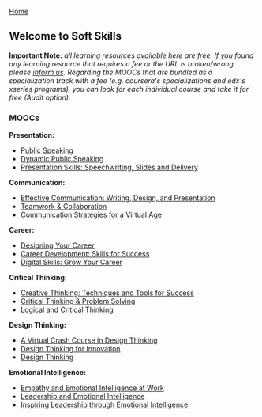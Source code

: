 [Home](index.md)
## Welcome to Soft Skills

**Important Note:** *all learning resources available here are free. If you found any learning resource that requires a fee or the URL is broken/wrong, please [inform us](https://github.com/ayshahrah/seg/issues). Regarding the MOOCs that are bundled as a specialization track with a fee (e.g. coursera's specializations and edx's xseries programs), you can look for each individual course and take it for free (Audit option).*

### MOOCs

**Presentation:**

- [Public Speaking](https://www.edx.org/course/public-speaking-ritx-skills105x-0)
- [Dynamic Public Speaking](https://www.coursera.org/specializations/public-speaking)
- [Presentation Skills: Speechwriting, Slides and Delivery](https://www.coursera.org/specializations/presentation-skills)

**Communication:**

- [Effective Communication: Writing, Design, and Presentation](https://www.coursera.org/specializations/effective-business-communication)
- [Teamwork & Collaboration](https://www.edx.org/course/teamwork-collaboration-ritx-skills102x-0)
- [Communication Strategies for a Virtual Age](https://www.coursera.org/learn/communication-strategies-virtual-age)

**Career:**

- [Designing Your Career](https://www.edx.org/course/designing-your-career)
- [Career Development: Skills for Success](https://www.edx.org/xseries/career-development-skills-success)
- [Digital Skills: Grow Your Career](https://www.futurelearn.com/courses/digital-skills-grow-your-career)

**Critical Thinking:**

- [Creative Thinking: Techniques and Tools for Success](https://www.edx.org/course/creative-thinking-techniques-0)
- [Critical Thinking & Problem Solving](https://www.edx.org/course/critical-thinking-problem-solving-3)
- [Logical and Critical Thinking](https://www.futurelearn.com/courses/logical-and-critical-thinking)

**Design Thinking:**

- [A Virtual Crash Course in Design Thinking](https://dschool.stanford.edu/resources/a-virtual-crash-course-in-design-thinking)
- [Design Thinking for Innovation](https://www.coursera.org/learn/uva-darden-design-thinking-innovation)
- [Design Thinking](https://www.edx.org/micromasters/design-thinking)

**Emotional Intelligence:**

- [Empathy and Emotional Intelligence at Work](https://www.edx.org/course/empathy-emotional-intelligence-work-uc-berkeleyx-gg203x)
- [Leadership and Emotional Intelligence](https://www.coursera.org/learn/emotional-intelligence-in-leadership)
- [Inspiring Leadership through Emotional Intelligence](https://www.coursera.org/learn/emotional-intelligence-leadership)



